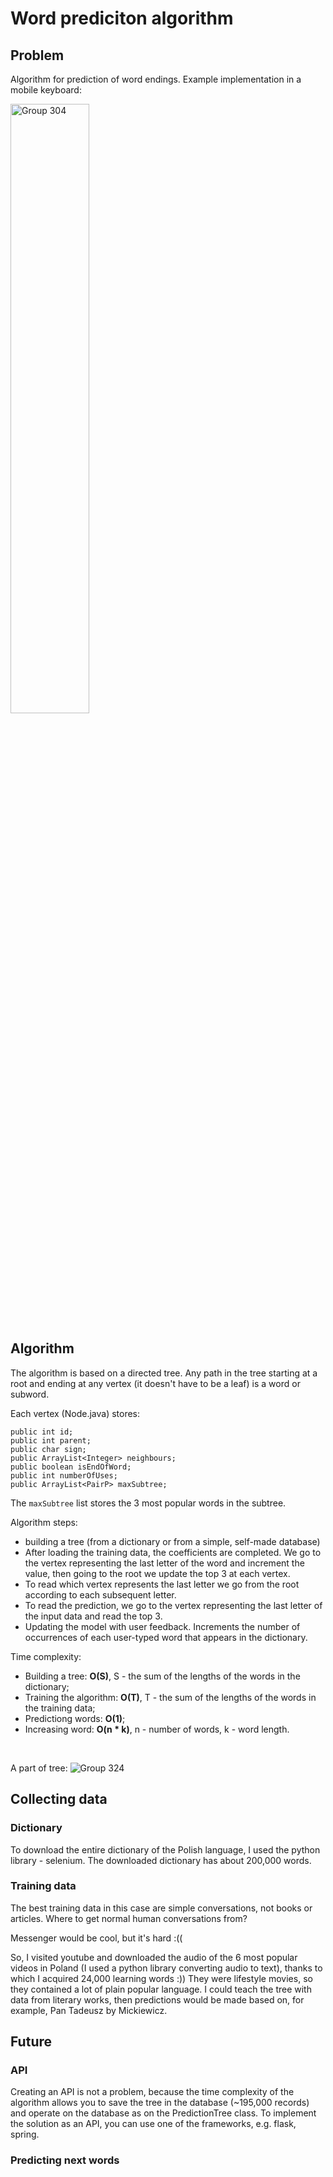 # Word prediciton algorithm

## Problem

Algorithm for prediction of word endings. 
Example implementation in a mobile keyboard:

<img src="https://user-images.githubusercontent.com/120416913/219973743-0dbaf256-002e-4a8a-889c-085730388014.png" alt="Group 304" style="width:50%;">

</br>

## Algorithm
The algorithm is based on a directed tree. Any path in the tree starting at a root and ending at any vertex (it doesn't have to be a leaf) is a word or subword.

Each vertex (Node.java) stores:
```
public int id;
public int parent;
public char sign;
public ArrayList<Integer> neighbours;
public boolean isEndOfWord;
public int numberOfUses;
public ArrayList<PairP> maxSubtree;
```
The ```maxSubtree``` list stores the 3 most popular words in the subtree.

Algorithm steps:
- building a tree (from a dictionary or from a simple, self-made database)
- After loading the training data, the coefficients are completed. We go to the vertex representing the last letter of the word and increment the value, then going to the root we update the top 3 at each vertex.
- To read which vertex represents the last letter we go from the root according to each subsequent letter.
- To read the prediction, we go to the vertex representing the last letter of the input data and read the top 3.
- Updating the model with user feedback. Increments the number of occurrences of each user-typed word that appears in the dictionary.

Time complexity:
- Building a tree: <b>O(S)</b>, S - the sum of the lengths of the words in the dictionary;
- Training the algorithm: <b>O(T)</b>, T - the sum of the lengths of the words in the training data;
- Predictiong words: <b>O(1)</b>;
- Increasing word: <b>O(n * k)</b>, n - number of words, k - word length.

<br />

A part of tree:
![Group 324](https://user-images.githubusercontent.com/120416913/219974992-c5582142-2a46-4cdb-b2d4-1aaef6a0524f.png)

## Collecting data
### Dictionary
To download the entire dictionary of the Polish language, I used the python library - selenium. The downloaded dictionary has about 200,000 words.
### Training data
The best training data in this case are simple conversations, not books or articles.
Where to get normal human conversations from?

Messenger would be cool, but it's hard :((

So, I visited youtube and downloaded the audio of the 6 most popular videos in Poland (I used a python library converting audio to text), thanks to which I acquired 24,000 learning words :))
They were lifestyle movies, so they contained a lot of plain popular language. I could teach the tree with data from literary works, then predictions would be made based on, for example, Pan Tadeusz by Mickiewicz.

## Future
### API
Creating an API is not a problem, because the time complexity of the algorithm allows you to save the tree in the database (~195,000 records) and operate on the database as on the PredictionTree class. To implement the solution as an API, you can use one of the frameworks, e.g. flask, spring.

### Predicting next words
